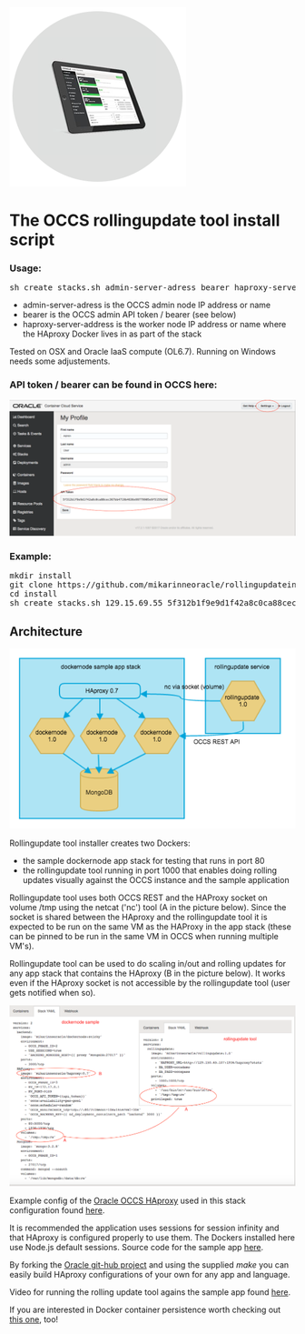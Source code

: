 ![Logo](logo.png)

# The OCCS rollingupdate tool install script

### Usage: 
<pre>sh create_stacks.sh admin-server-adress bearer haproxy-server-address</pre>
<ul>
<li>admin-server-adress is the OCCS admin node IP address or name</li>
<li>bearer is the OCCS admin API token / bearer (see below)</li>
<li>haproxy-server-address is the worker node IP address or name where the HAproxy Docker lives in as part of the stack</li>
</ul>
Tested on OSX and Oracle IaaS compute (OL6.7). Running on Windows needs some adjustements.

### API token / bearer can be found in OCCS here:
![Logo](bearer.png)

### Example:
<pre>
mkdir install
git clone https://github.com/mikarinneoracle/rollingupdateinstall.git install
cd install 
sh create_stacks.sh 129.15.69.55 5f312b1f9e9d1f42a8c0ca88cec3675ytfd4636e99779905e9f5155b346a07 129.15.65.17
</pre>

## Architecture

![Logo](installer1.png)

Rollingupdate tool installer creates two Dockers:
<ul>
<li>the sample dockernode app stack for testing that runs in port 80</li>
<li>the rollingupdate tool running in port 1000 that enables doing rolling updates visually against the OCCS instance and the sample application</li>
</ul>

Rollingupdate tool uses both OCCS REST and the HAProxy socket on volume /tmp using the netcat ('nc') tool (A in the picture below). Since the socket is shared between the HAproxy and the rollingupdate tool it is expected to be run on the same VM as the HAProxy in the app stack (these can be pinned to be run in the same VM in OCCS when running multiple VM's).

Rollingupdate tool can be used to do scaling in/out and rolling updates for any app stack that contains the HAproxy (B in the picture below). It works even if the HAproxy socket is not accessible by the rollingupdate tool (user gets notified when so). 


![Logo](installer.png)

Example config of the <a href="https://github.com/oracle/docker-images">Oracle OCCS HAproxy</a> used in this stack configuration found <a href="https://github.com/mikarinneoracle/docker-images/blob/master/ContainerCloud/images/haproxy/haproxy.cfg.template_orig">here</a>.

It is recommended the application uses sessions for session infinity and that HAproxy is configured properly to use them. The Dockers installed here use Node.js default sessions. Source code for the sample app <a href="https://github.com/mikarinneoracle/dockernode-app">here</a>.

 By forking the <a href="https://github.com/oracle/docker-images">Oracle git-hub project</a> and using the supplied <i>make</i> you can easily build HAproxy configurations of your own for any app and language.

Video for running the rolling update tool agains the sample app found <a href="https://www.youtube.com/watch?v=cags1HnRHZM">here</a>.

If you are interested in Docker container persistence worth checking out <a href="https://github.com/mikarinneoracle/sw-appliance/blob/master/README.md">this one</a>, too!
